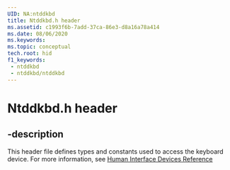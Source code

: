 ```yaml
---
UID: NA:ntddkbd
title: Ntddkbd.h header
ms.assetid: c1993f6b-7add-37ca-86e3-d8a16a78a414
ms.date: 08/06/2020
ms.keywords: 
ms.topic: conceptual
tech.root: hid
f1_keywords:
 - ntddkbd
 - ntddkbd/ntddkbd
---
```


# Ntddkbd.h header


## -description

This header file defines types and constants used to access the keyboard device. For more information, see [Human Interface Devices Reference](../_hid/index.md)

